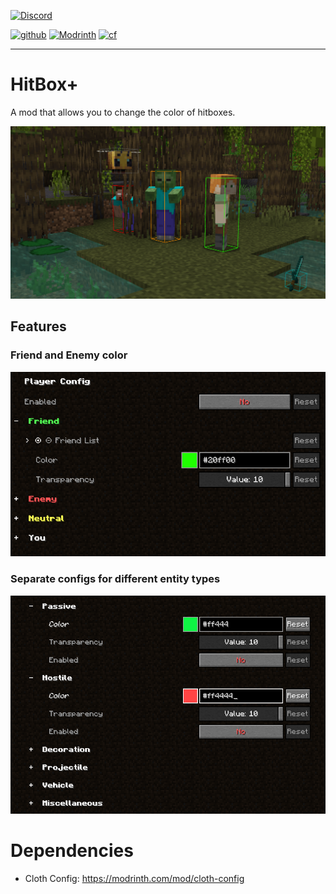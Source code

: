 [![Discord](https://img.shields.io/discord/1032382238588932116?label=Discord&style=for-the-badge)](https://discord.gg/Jm2gPbvZZa)

<!-- modrinth_exclude.start -->
[![github](https://img.shields.io/github/downloads/PingIsFun/hitboxplus/total?label=Github%20Downloads&logo=github&style=flat-square)](https://github.com/PingIsFun/HitBoxPlus)
[![Modrinth](https://modrinth-utils.vercel.app/api/badge/downloads?id=nbkDyHgy&logo=true&style=flat-square)](https://modrinth.com/mod/hitboxplus/)
[![cf](https://cf.way2muchnoise.eu/690221.svg?badge_style=flat)](https://www.curseforge.com/minecraft/mc-mods/hitboxplus)
<!-- modrinth_exclude.end -->

---
# HitBox+

A mod that allows you to change the color of hitboxes.

![showcase](https://raw.githubusercontent.com/PingIsFun/HitBoxPlus/1.19/assets/readme/showcase.png)

## Features

### Friend and Enemy color

![player config](https://raw.githubusercontent.com/PingIsFun/HitBoxPlus/1.19/assets/readme/player_config.png)

### Separate configs for different entity types

![entity config](https://raw.githubusercontent.com/PingIsFun/HitBoxPlus/1.19/assets/readme/entity_config.png)


# Dependencies

- Cloth Config: https://modrinth.com/mod/cloth-config